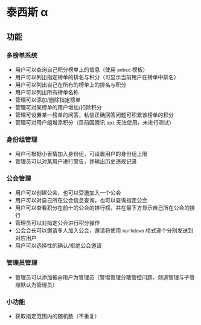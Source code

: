 # 泰西斯 α

## 功能

### 多榜单系统

-   用户可以查询自己积分榜单上的信息（使用 `embed` 模板）
-   用户可以列出指定榜单的排名与积分（可显示当前用户在榜单中排名）
-   用户可以列出自己在所有的榜单上的排名与积分
-   用户可以列出所有榜单名称
-   管理可以添加/删除指定榜单
-   管理可对某榜单的用户增加/扣除积分
-   管理可设置某一榜单的问答，私信正确回答问题可积累该榜单的积分
-   管理可对用户组增添积分（目前因腾讯 `api` 无法使用，未进行测试）

### 身份组管理

-   用户可根据小表情加入身份组，可设置用户的身份组上限
-   管理员可以对某用户进行警告，并输出历史违规记录

### 公会管理

-   用户可以创建公会，也可以受邀加入一个公会
-   用户可以对自己所在公会信息查询，也可以查询指定公会
-   用户可以查看积分在前十的公会的排行榜，并在最下方显示自己所在公会的排行
-   管理员可以对指定公会进行积分操作
-   公会会长可以邀请多人加入公会，邀请将使用 `markdown` 格式逐个分别发送到对应用户
-   用户可以选择性的确认/拒绝公会邀请

### 管理员管理

-   管理员可以添加被@用户为管理员（警惕管理分散管控问题，频道管理与子管理默认为管理员）

### 小功能

-   获取指定范围内的随机数（不重复）
